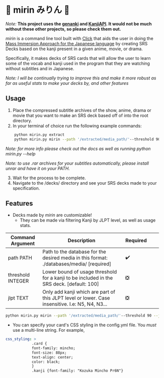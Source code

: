 # :sake: mirin みりん :mount_fuji:

_Note:_ __This project uses the [genanki](https://github.com/kerrickstaley/genanki) and [KanjiAPI](https://github.com/onlyskin/kanjiapi.dev). It would not be much without these other projects, so please check them out.__

_mirin_ is a command line tool built with [Click](https://github.com/pallets/click) that aids the user in doing the [Mass Immersion Approach for the Japanese language](https://massimmersionapproach.com/) by creating SRS Decks based on the kanji present in a given anime, movie, or drama. 

Specifically, it makes decks of SRS cards that will allow the user to learn some of the vocab and kanji used in the program that they are watching without subtitles and in Japanese.

*Note: I will be continually trying to improve this and make it more robust as far as useful stats to make your decks by, and other features*
## Usage
 
1. Place the compressed subtitle archives of the show, anime, drama or movie that you want to make an SRS deck based off of into the root directory. 
2. In your terminal of choice run the following example commands: 
```bash
    python mirin.py extract
    python mirin.py mirin --path '/extracted/media_path/'--threshold 90
```
*Note: for more info please check out the docs as well as running python mirin.py --help* 

*Note: to use .rar archives for your subtitles automatically, please install unrar and have it on your PATH.*

3. Wait for the process to be complete.
4. Navigate to the /decks/ directory and see your SRS decks made to your specification.

## Features
- Decks made by _mirin_ are customizable!
  - They can be made via filtering Kanji by JLPT level, as well as usage stats.

| Command Argument  | Description                                                                                     | Required                      |   |   |
|-------------------|-------------------------------------------------------------------------------------------------|-------------------------------|---|---|
| path PATH         | Path to the database for the desired media in this format: ./databases/media/  [required]       | :heavy_check_mark:            |   |   |
| threshold INTEGER | Lower bound of usage threshold for a kanji to be included in the SRS deck.  [default: 100]      | :negative_squared_cross_mark: |   |   |
| jlpt TEXT         | Only add kanji which are part of this JLPT level or lower. Case insensitive. I.e: N5, N4, N3... | :negative_squared_cross_mark: |   |   |
```bash 
python mirin.py mirin --path '/extracted/media_path/'--threshold 90 --jlpt N2
```
- You can specify your card's CSS styling in the config.yml file. You *must* use a multi-line string. 
  For example, 

```yaml
css_styling: > 
            .card {
            font-family: mincho;
            font-size: 88px;
            text-align: center;
            color: black;
            }
            .kanji {font-family: "Kozuka Mincho Pr6N"}
```

